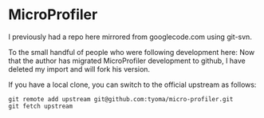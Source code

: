 # MicroProfiler

I previously had a repo here mirrored from googlecode.com using git-svn. 

To the small handful of people who were following development here: Now that the author has migrated 
MicroProfiler development to github, I have deleted my import and will fork his version.

If you have a local clone, you can switch to the official upstream as follows:

    git remote add upstream git@github.com:tyoma/micro-profiler.git
    git fetch upstream


